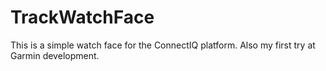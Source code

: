# TrackWatchFace

This is a simple watch face for the ConnectIQ platform. Also my first try at Garmin development.
